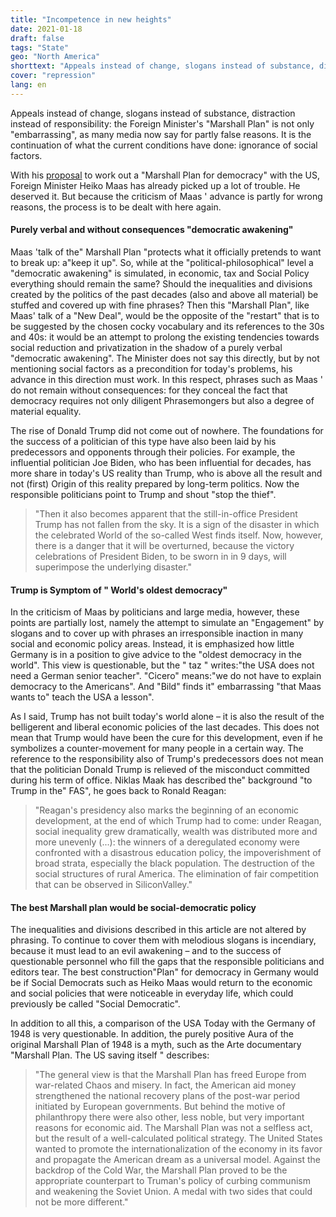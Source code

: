 ```yaml
---
title: "Incompetence in new heights"
date: 2021-01-18
draft: false
tags: "State"
geo: "North America"
shorttext: "Appeals instead of change, slogans instead of substance, distraction instead of responsibility: Maas is writing a Marshall Plan for the USA!"
cover: "repression"
lang: en
---
```


Appeals instead of change, slogans instead of substance, distraction instead of responsibility: the Foreign Minister's "Marshall Plan" is not only "embarrassing", as many media now say for partly false reasons. It is the continuation of what the current conditions have done: ignorance of social factors.

With his [proposal](https://www.faz.net/aktuell/politik/von-trump-zu-biden/krise-in-amerika-maas-will-mit-vereinigten-staaten-marshallplan-fuer-demokratie-erarbeiten-17137508.html "Maas will mit Vereinigten Staaten Marshallplan für Demokratie erarbeiten") to work out a "Marshall Plan for democracy" with the US, Foreign Minister Heiko Maas has already picked up a lot of trouble. He deserved it. But because the criticism of Maas ' advance is partly for wrong reasons, the process is to be dealt with here again.

#### Purely verbal and without consequences "democratic awakening"

Maas 'talk of the" Marshall Plan "protects what it officially pretends to want to break up: a"keep it up". So, while at the "political-philosophical" level a "democratic awakening" is simulated, in economic, tax and Social Policy everything should remain the same? Should the inequalities and divisions created by the politics of the past decades (also and above all material) be stuffed and covered up with fine phrases? Then this "Marshall Plan", like Maas' talk of a "New Deal", would be the opposite of the "restart" that is to be suggested by the chosen cocky vocabulary and its references to the 30s and 40s: it would be an attempt to prolong the existing tendencies towards social reduction and privatization in the shadow of a purely verbal "democratic awakening". The Minister does not say this directly, but by not mentioning social factors as a precondition for today's problems, his advance in this direction must work. In this respect, phrases such as Maas ' do not remain without consequences: for they conceal the fact that democracy requires not only diligent Phrasemongers but also a degree of material equality.

The rise of Donald Trump did not come out of nowhere. The foundations for the success of a politician of this type have also been laid by his predecessors and opponents through their policies. For example, the influential politician Joe Biden, who has been influential for decades, has more share in today's US reality than Trump, who is above all the result and not (first) Origin of this reality prepared by long-term politics. Now the responsible politicians point to Trump and shout "stop the thief".

> "Then it also becomes apparent that the still-in-office President Trump has not fallen from the sky. It is a sign of the disaster in which the celebrated World of the so-called West finds itself. Now, however, there is a danger that it will be overturned, because the victory celebrations of President Biden, to be sworn in in 9 days, will superimpose the underlying disaster."

#### Trump is Symptom of " World's oldest democracy"

In the criticism of Maas by politicians and large media, however, these points are partially lost, namely the attempt to simulate an "Engagement" by slogans and to cover up with phrases an irresponsible inaction in many social and economic policy areas. Instead, it is emphasized how little Germany is in a position to give advice to the "oldest democracy in the world". This view is questionable, but the " taz " writes:"the USA does not need a German senior teacher". "Cicero" means:"we do not have to explain democracy to the Americans". And "Bild" finds it" embarrassing "that Maas wants to" teach the USA a lesson".

As I said, Trump has not built today's world alone – it is also the result of the belligerent and liberal economic policies of the last decades. This does not mean that Trump would have been the cure for this development, even if he symbolizes a counter-movement for many people in a certain way. The reference to the responsibility also of Trump's predecessors does not mean that the politician Donald Trump is relieved of the misconduct committed during his term of office. Niklas Maak has described the" background "to Trump in the" FAS", he goes back to Ronald Reagan:

> "Reagan's presidency also marks the beginning of an economic development, at the end of which Trump had to come: under Reagan, social inequality grew dramatically, wealth was distributed more and more unevenly (...): the winners of a deregulated economy were confronted with a disastrous education policy, the impoverishment of broad strata, especially the black population. The destruction of the social structures of rural America. The elimination of fair competition that can be observed in SiliconValley."

#### The best Marshall plan would be social-democratic policy

The inequalities and divisions described in this article are not altered by phrasing. To continue to cover them with melodious slogans is incendiary, because it must lead to an evil awakening – and to the success of questionable personnel who fill the gaps that the responsible politicians and editors tear. The best construction"Plan" for democracy in Germany would be if Social Democrats such as Heiko Maas would return to the economic and social policies that were noticeable in everyday life, which could previously be called "Social Democratic".

In addition to all this, a comparison of the USA Today with the Germany of 1948 is very questionable. In addition, the purely positive Aura of the original Marshall Plan of 1948 is a myth, such as the Arte documentary "Marshall Plan. The US saving itself " describes:

> "The general view is that the Marshall Plan has freed Europe from war-related Chaos and misery. In fact, the American aid money strengthened the national recovery plans of the post-war period initiated by European governments. But behind the motive of philanthropy there were also other, less noble, but very important reasons for economic aid. The Marshall Plan was not a selfless act, but the result of a well-calculated political strategy. The United States wanted to promote the internationalization of the economy in its favor and propagate the American dream as a universal model. Against the backdrop of the Cold War, the Marshall Plan proved to be the appropriate counterpart to Truman's policy of curbing communism and weakening the Soviet Union. A medal with two sides that could not be more different."
